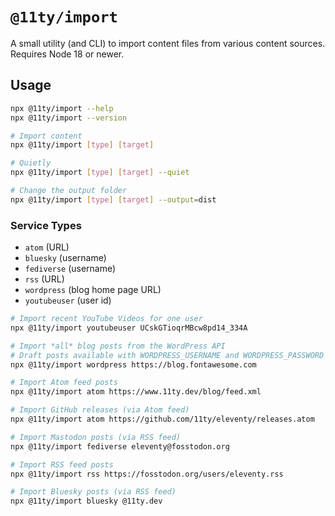 # `@11ty/import`

A small utility (and CLI) to import content files from various content sources. Requires Node 18 or newer.

## Usage

```sh
npx @11ty/import --help
npx @11ty/import --version

# Import content
npx @11ty/import [type] [target]

# Quietly
npx @11ty/import [type] [target] --quiet

# Change the output folder
npx @11ty/import [type] [target] --output=dist
```

### Service Types

* `atom` (URL)
* `bluesky` (username)
* `fediverse` (username)
* `rss` (URL)
* `wordpress` (blog home page URL)
* `youtubeuser` (user id)

```sh
# Import recent YouTube Videos for one user
npx @11ty/import youtubeuser UCskGTioqrMBcw8pd14_334A

# Import *all* blog posts from the WordPress API
# Draft posts available with WORDPRESS_USERNAME and WORDPRESS_PASSWORD environment variables.
npx @11ty/import wordpress https://blog.fontawesome.com

# Import Atom feed posts
npx @11ty/import atom https://www.11ty.dev/blog/feed.xml

# Import GitHub releases (via Atom feed)
npx @11ty/import atom https://github.com/11ty/eleventy/releases.atom

# Import Mastodon posts (via RSS feed)
npx @11ty/import fediverse eleventy@fosstodon.org

# Import RSS feed posts
npx @11ty/import rss https://fosstodon.org/users/eleventy.rss

# Import Bluesky posts (via RSS feed)
npx @11ty/import bluesky @11ty.dev
```
